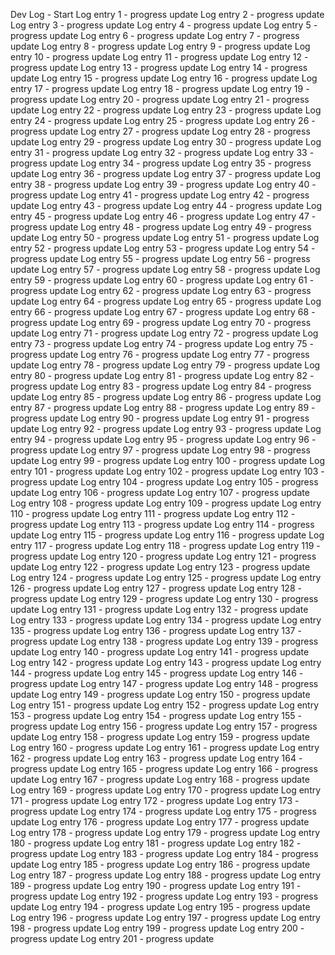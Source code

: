 Dev Log - Start
Log entry 1 - progress update
Log entry 2 - progress update
Log entry 3 - progress update
Log entry 4 - progress update
Log entry 5 - progress update
Log entry 6 - progress update
Log entry 7 - progress update
Log entry 8 - progress update
Log entry 9 - progress update
Log entry 10 - progress update
Log entry 11 - progress update
Log entry 12 - progress update
Log entry 13 - progress update
Log entry 14 - progress update
Log entry 15 - progress update
Log entry 16 - progress update
Log entry 17 - progress update
Log entry 18 - progress update
Log entry 19 - progress update
Log entry 20 - progress update
Log entry 21 - progress update
Log entry 22 - progress update
Log entry 23 - progress update
Log entry 24 - progress update
Log entry 25 - progress update
Log entry 26 - progress update
Log entry 27 - progress update
Log entry 28 - progress update
Log entry 29 - progress update
Log entry 30 - progress update
Log entry 31 - progress update
Log entry 32 - progress update
Log entry 33 - progress update
Log entry 34 - progress update
Log entry 35 - progress update
Log entry 36 - progress update
Log entry 37 - progress update
Log entry 38 - progress update
Log entry 39 - progress update
Log entry 40 - progress update
Log entry 41 - progress update
Log entry 42 - progress update
Log entry 43 - progress update
Log entry 44 - progress update
Log entry 45 - progress update
Log entry 46 - progress update
Log entry 47 - progress update
Log entry 48 - progress update
Log entry 49 - progress update
Log entry 50 - progress update
Log entry 51 - progress update
Log entry 52 - progress update
Log entry 53 - progress update
Log entry 54 - progress update
Log entry 55 - progress update
Log entry 56 - progress update
Log entry 57 - progress update
Log entry 58 - progress update
Log entry 59 - progress update
Log entry 60 - progress update
Log entry 61 - progress update
Log entry 62 - progress update
Log entry 63 - progress update
Log entry 64 - progress update
Log entry 65 - progress update
Log entry 66 - progress update
Log entry 67 - progress update
Log entry 68 - progress update
Log entry 69 - progress update
Log entry 70 - progress update
Log entry 71 - progress update
Log entry 72 - progress update
Log entry 73 - progress update
Log entry 74 - progress update
Log entry 75 - progress update
Log entry 76 - progress update
Log entry 77 - progress update
Log entry 78 - progress update
Log entry 79 - progress update
Log entry 80 - progress update
Log entry 81 - progress update
Log entry 82 - progress update
Log entry 83 - progress update
Log entry 84 - progress update
Log entry 85 - progress update
Log entry 86 - progress update
Log entry 87 - progress update
Log entry 88 - progress update
Log entry 89 - progress update
Log entry 90 - progress update
Log entry 91 - progress update
Log entry 92 - progress update
Log entry 93 - progress update
Log entry 94 - progress update
Log entry 95 - progress update
Log entry 96 - progress update
Log entry 97 - progress update
Log entry 98 - progress update
Log entry 99 - progress update
Log entry 100 - progress update
Log entry 101 - progress update
Log entry 102 - progress update
Log entry 103 - progress update
Log entry 104 - progress update
Log entry 105 - progress update
Log entry 106 - progress update
Log entry 107 - progress update
Log entry 108 - progress update
Log entry 109 - progress update
Log entry 110 - progress update
Log entry 111 - progress update
Log entry 112 - progress update
Log entry 113 - progress update
Log entry 114 - progress update
Log entry 115 - progress update
Log entry 116 - progress update
Log entry 117 - progress update
Log entry 118 - progress update
Log entry 119 - progress update
Log entry 120 - progress update
Log entry 121 - progress update
Log entry 122 - progress update
Log entry 123 - progress update
Log entry 124 - progress update
Log entry 125 - progress update
Log entry 126 - progress update
Log entry 127 - progress update
Log entry 128 - progress update
Log entry 129 - progress update
Log entry 130 - progress update
Log entry 131 - progress update
Log entry 132 - progress update
Log entry 133 - progress update
Log entry 134 - progress update
Log entry 135 - progress update
Log entry 136 - progress update
Log entry 137 - progress update
Log entry 138 - progress update
Log entry 139 - progress update
Log entry 140 - progress update
Log entry 141 - progress update
Log entry 142 - progress update
Log entry 143 - progress update
Log entry 144 - progress update
Log entry 145 - progress update
Log entry 146 - progress update
Log entry 147 - progress update
Log entry 148 - progress update
Log entry 149 - progress update
Log entry 150 - progress update
Log entry 151 - progress update
Log entry 152 - progress update
Log entry 153 - progress update
Log entry 154 - progress update
Log entry 155 - progress update
Log entry 156 - progress update
Log entry 157 - progress update
Log entry 158 - progress update
Log entry 159 - progress update
Log entry 160 - progress update
Log entry 161 - progress update
Log entry 162 - progress update
Log entry 163 - progress update
Log entry 164 - progress update
Log entry 165 - progress update
Log entry 166 - progress update
Log entry 167 - progress update
Log entry 168 - progress update
Log entry 169 - progress update
Log entry 170 - progress update
Log entry 171 - progress update
Log entry 172 - progress update
Log entry 173 - progress update
Log entry 174 - progress update
Log entry 175 - progress update
Log entry 176 - progress update
Log entry 177 - progress update
Log entry 178 - progress update
Log entry 179 - progress update
Log entry 180 - progress update
Log entry 181 - progress update
Log entry 182 - progress update
Log entry 183 - progress update
Log entry 184 - progress update
Log entry 185 - progress update
Log entry 186 - progress update
Log entry 187 - progress update
Log entry 188 - progress update
Log entry 189 - progress update
Log entry 190 - progress update
Log entry 191 - progress update
Log entry 192 - progress update
Log entry 193 - progress update
Log entry 194 - progress update
Log entry 195 - progress update
Log entry 196 - progress update
Log entry 197 - progress update
Log entry 198 - progress update
Log entry 199 - progress update
Log entry 200 - progress update
Log entry 201 - progress update
